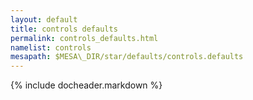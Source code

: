 ```yaml
---
layout: default
title: controls defaults
permalink: controls_defaults.html
namelist: controls
mesapath: $MESA\_DIR/star/defaults/controls.defaults
---
```


{% include docheader.markdown %}
